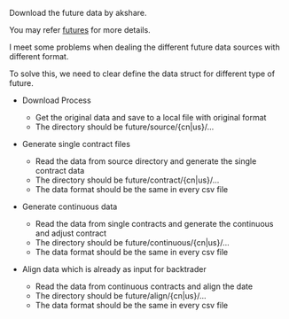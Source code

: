 Download the future data by akshare.

You may refer [futures](https://akshare.akfamily.xyz/data/futures/futures.html#id1) for more details.

I meet some problems when dealing the different future data sources with different format.

To solve this, we need to clear define the data struct for different type of future.

- Download Process
  - Get the original data and save to a local file with original format
  - The directory should be future/source/{cn|us}/...

- Generate single contract files
  - Read the data from source directory and generate the single contract data
  - The directory should be future/contract/{cn|us}/...
  - The data format should be the same in every csv file

- Generate continuous data
  - Read the data from single contracts and generate the continuous and adjust contract
  - The directory should be future/continuous/{cn|us}/...
  - The data format should be the same in every csv file

- Align data which is already as input for backtrader
  - Read the data from continuous contracts and align the date
  - The directory should be future/align/{cn|us}/...
  - The data format should be the same in every csv file
